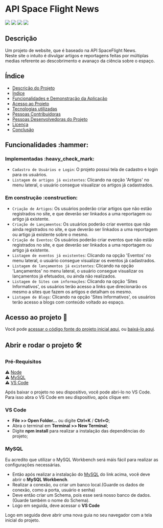 <h1>API Space Flight News</h1>

<p>
  <img src="https://img.shields.io/badge/status-em%20desenvolvimento-brightgreen"/>
  <img src="https://img.shields.io/badge/última%20atualização-fevereiro-yellowgreen"/>
  <img src="https://img.shields.io/badge/Node.JS-18.12.1-blueviolet"/>
  <img src="https://img.shields.io/badge/Prisma-4.9.0-green"/>
</p>

<h2>Descrição</h2>
Um projeto de website, que é baseado na API SpaceFlight News.<br>
Neste site o intuito é divulgar artigos e reportagens feitas por múltiplas medias referente ao descobrimento e avanaço da ciência sobre o espaço.<br>

<h2>Índice</h2>

* [Descrição do Projeto](#descrição)
* [Índice](#índice)
* [Funcionalidades e Demonstração da Aplicação](#Funcionalidades)
* [Acesso ao Projeto](#acesso-ao-projeto)
* [Tecnologias utilizadas](#tecnologias-utilizadas)
* [Pessoas Contribuidoras](#pessoas-contribuidoras)
* [Pessoas Desenvolvedoras do Projeto](#pessoas-desenvolvedoras)
* [Licença](#licença)
* [Conclusão](#conclusão)

<h2>Funcionalidades :hammer:</h2>
<h3>Implementadas :heavy_check_mark:</h3>

- `Cadastro de Usuários e Login`: O projeto possui tela de cadastro e login para os usuários.
- `Listagem de artigos já existentes`: Clicando na opção 'Artigos' no menu lateral, o usuário consegue visualizar os artigos já cadastrados.

<h3>Em construção :construction:</h3>

- `Criação de Artigos`: Os usuários poderão criar artigos que não estão registrados no site, e que deverão ser linkados a uma reportagem ou artigo já existente.
- `Criação de Lançamentos`: Os usuários poderão criar eventos que não ainda registrados no site, e que deverão ser linkados a uma reportagem ou artigo já existente sobre o mesmo.
- `Criação de Eventos`: Os usuários poderão criar eventos que não estão registrados no site, e que deverão ser linkados a uma reportagem ou artigo já existente.
- `Listagem de eventos já existentes`: Clicando na opção 'Eventos' no menu lateral, o usuário consegue visualizar os eventos já cadastrados.
- `Listagem de lançamentos já existentes`: Clicando na opção 'Lançamentos' no menu lateral, o usuário consegue visualizar os lançamentos já efetuados, ou ainda não realizados.
- `Listagem de Sites com informações`: Clicando na opção 'Sites Informativos', os usuários terão acesso a links que direcionarão os mesmo a sites que fazem os artigos e detalham os mesmo.
- `Listagem de Blogs`: Clicando na opção 'Sites Informativos', os usuários terão acesso a blogs com conteúdo voltado ao espaço.

<h2>Acesso ao projeto 📁</h2>

Você pode [acessar o código fonte do projeto inicial aqui](https://github.com/angelobordin/Api-Space-Flight-News), ou [baixá-lo aqui](https://github.com/angelobordin/Api-Space-Flight-News/archive/refs/heads/main.zip).

<h2>Abrir e rodar o projeto 🛠️</h2>
<h3>Pré-Requisitos</h3>

⚠️ [Node](https://nodejs.org/en/)<br>
⚠️ [MySQL](https://dev.mysql.com/downloads/installer/)<br>
⚠️ [VS Code](https://code.visualstudio.com/Download)<br>

Após baixar o projeto no seu dispositivo, você pode abri-lo no VS Code.<br>
Para isso abra o VS Code em seu dispositivo, após clique em:

<h3>VS Code</h3>

- **File >> Open Folder...** ou digite **Ctrl+K** / **Ctrl+O**;
- Abra o terminal em **Terminal >> New Terminal**;
- Digite **npm install** para realizar a instalação das dependências do projeto;

<h3>MySQL</h3>

Eu acredito que utilizar o MySQL Workbench será máis fácil para realizar as configurações necessárias.<br>

- Então após realizar a instalação do [MySQL](https://dev.mysql.com/downloads/installer/) do link acima, você deve abrir o **MySQL Workbench**.
- Realizar a conexão, ou criar um banco local.(Guarde os dados de conexão, como a porta, usuário e senha)
- Deve então criar um Schema, pois esse será nosso banco de dados.(Guarde também o nome do Schema).
- Logo em seguida, deve acessar o **VS Code**

Logo em seguida deve abrir uma nova guia no seu navegador com a tela inicial do projeto.
